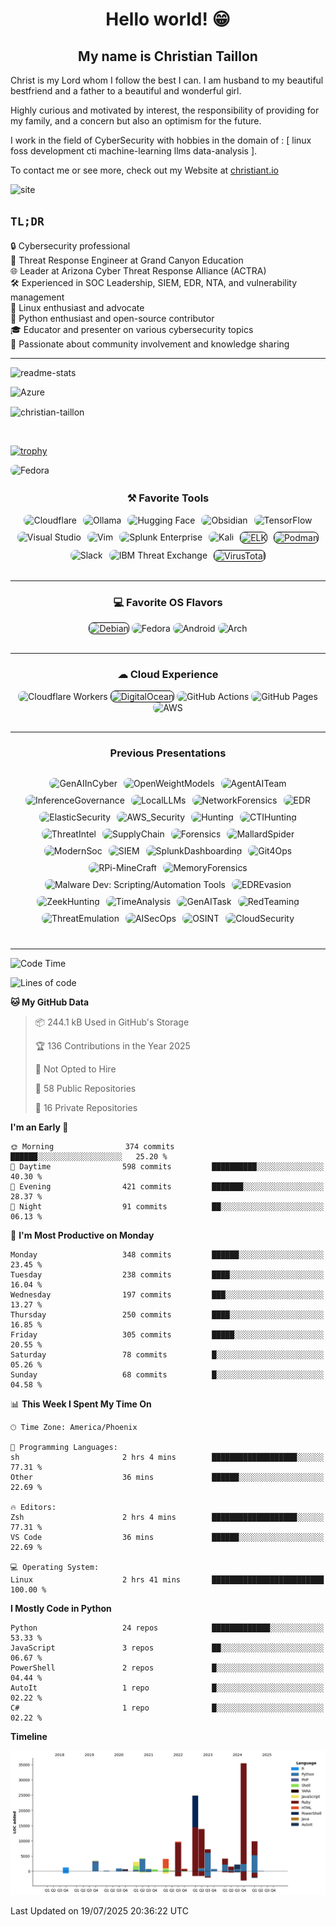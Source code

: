 <h1 align = "center"> Hello  world! 😁</h1>

<h2 align="center">My name is Christian Taillon</h2>

Christ is my Lord whom I follow the best I can. I am husband to my beautiful bestfriend and a father to a beautiful and wonderful girl. 

Highly curious and motivated by interest, the responsibility of providing for my family, and a concern but also an optimism for the future.

I work in the field of CyberSecurity with hobbies in the domain of : [ linux foss development cti machine-learning llms data-analysis ]. 

To contact me or see more, check out my Website at [christiant.io](https://christiant.io/about/)

![site](/images/chiristiant_site.png)
## `TL;DR`

🔒 Cybersecurity professional<br>
🏢 Threat Response Engineer at Grand Canyon Education<br>
🌐 Leader at Arizona Cyber Threat Response Alliance (ACTRA)<br>
🛠️ Experienced in SOC Leadership, SIEM, EDR, NTA, and vulnerability management<br>
🐧 Linux enthusiast and advocate <br>
🐍 Python enthusiast and open-source contributor<br>
🎓 Educator and presenter on various cybersecurity topics<br>
🤝 Passionate about community involvement and knowledge sharing<br>

---

<a target="_blank"><img alt="readme-stats" src="https://github-readme-stats.vercel.app/api?username=christian-taillon&show_icons=true&theme=vue-dark"/></a>

<a target="_blank"><img alt="Azure" src="https://github-readme-stats.vercel.app/api/top-langs/?username=christian-taillon&layout=compact&theme=vue-dark"/></a>
<p><img align="center" src="https://github-readme-streak-stats.herokuapp.com/?user=christian-taillon&theme=vue-dark" alt="christian-taillon"/></p>
<br>

[![trophy](https://github-profile-trophy.vercel.app/?username=christian-taillon&theme=chalk&no-frame=true&column=4)](https://github.com/ryo-ma/github-profile-trophy)

<a target="_blank">
    <img alt="Fedora" 
         src="https://img.shields.io/badge/Fedora-blue?logo=Fedora&logoColor=light-blue&style=for-the-badge" 
         style="border-radius: 8px; overflow: hidden;"
    />
</a>

<h3 style="text-align: center;">⚒ Favorite Tools</h3>
<div style="text-align: center; display: flex; flex-wrap: wrap; justify-content: center; gap: 10px; margin-bottom: 30px;">
<a target="_blank"><img alt="Cloudflare" src="https://img.shields.io/badge/-Cloudflare-F38020?logo=cloudflare&logoColor=white&style=for-the-badge" style="border-radius: 8px;"/></a>
<a target="_blank"><img alt="Ollama" src="https://img.shields.io/badge/-Ollama-000000?logo=ollama&logoColor=white&style=for-the-badge" style="border-radius: 8px;"/></a>
<a target="_blank"><img alt="Hugging Face" src="https://img.shields.io/badge/-Hugging%20Face-FFD21E?logo=huggingface&logoColor=black&style=for-the-badge" style="border-radius: 8px;"/></a>
<a target="_blank"><img alt="Obsidian" src="https://img.shields.io/badge/-Obsidian-7C3AED?logo=obsidian&logoColor=white&style=for-the-badge" style="border-radius: 8px;"/></a>
<a target="_blank"><img alt="TensorFlow" src="https://img.shields.io/badge/TensorFlow-FF6F00?logo=tensorflow&logoColor=white&style=for-the-badge" style="border-radius: 8px;"/></a>
<a target="_blank"><img alt="Visual Studio" src="https://img.shields.io/badge/VSCodium-2F80ED?logo=vscodium&style=for-the-badge&logoColor=white" style="border-radius: 8px;"/></a>
<a target="_blank"><img alt="Vim" src="https://img.shields.io/badge/Vim-00AB42?logo=vim&logoColor=white&style=for-the-badge" style="border-radius: 8px;"/></a>
<a target="_blank"><img alt="Splunk Enterprise" src="https://img.shields.io/badge/Splunk-FF375F?logo=splunk&logoColor=white&style=for-the-badge" style="border-radius: 8px;"/></a>
<a target="_blank"><img alt="Kali" src="https://img.shields.io/badge/Katoolin-000911?logo=kali-linux&logoColor=white&style=for-the-badge" style="border-radius: 8px;"/></a>
<a target="_blank"><img alt="ELK" src="https://img.shields.io/badge/ELK-white?logo=elastic&logoColor=pink&style=for-the-badge" style="border-radius: 8px; border: 1px solid black;"/></a> 
<a target="_blank"><img alt="Podman" src="https://img.shields.io/badge/Podman-white?logo=podman&logoColor=purple&style=for-the-badge" style="border-radius: 8px; border: 1px solid black;"/></a>
<a target="_blank"><img alt="Slack" src="https://img.shields.io/badge/Slack-purple?logo=slack&logoColor=yellow&style=for-the-badge" style="border-radius: 8px;"/></a>
<a target="_blank"><img alt="IBM Threat Exchange" src="https://img.shields.io/badge/XForce-004BA8?logo=IBM&logoColor=white&style=for-the-badge" style="border-radius: 8px;"/></a>
<a target="_blank"><img alt="VirusTotal" src="https://img.shields.io/badge/VirusTotal%20Graphs-white?logo=virustotal&logoColor=blue&style=for-the-badge" style="border-radius: 8px; border: 1px solid black;"/></a>
</div>

---

<h3 style="text-align: center;">💻 Favorite OS Flavors</h3>
<div style="text-align: center; margin-bottom: 30px;">
<a target="_blank"><img alt="Debian" src="https://img.shields.io/badge/Debian-white?logo=Debian&logoColor=red&style=for-the-badge" style="border-radius: 8px; border: 1px solid black;"/></a>
<a target="_blank"><img alt="Fedora" src="https://img.shields.io/badge/Fedora-blue?logo=Fedora&logoColor=light-blue&style=for-the-badge" style="border-radius: 8px;"/></a>
<a target="_blank"><img alt="Android" src="https://img.shields.io/badge/Android-3DDC84?logo=android&logoColor=white&style=for-the-badge" style="border-radius: 8px;"/></a>
<a target="_blank"><img alt="Arch" src="https://img.shields.io/badge/Arch%20Linux-1793D1?logo=arch-linux&logoColor=white&style=for-the-badge" style="border-radius: 8px;"/></a>
</div>

---

<h3 style="text-align: center;">☁ Cloud Experience</h3>
<div style="text-align: center; margin-bottom: 30px;">
<a target="_blank"><img alt="Cloudflare Workers" src="https://img.shields.io/badge/cloudflareworkers-F38020?logo=cloudflareworkers&logoColor=white&style=for-the-badge" style="border-radius: 8px;"/></a>
<a target="_blank"><img alt="DigitalOcean" src="https://img.shields.io/badge/DigitalOcean-white?logo=digitalocean&logoColor=blue&style=for-the-badge" style="border-radius: 8px; border: 1px solid black;"/></a>
<a target="_blank"><img alt="GitHub Actions" src="https://img.shields.io/badge/GitHub_Actions-2088FF?logo=github-actions&logoColor=white&style=for-the-badge" style="border-radius: 8px;"/></a>
<a target="_blank"><img alt="GitHub Pages" src="https://img.shields.io/badge/GitHub_Pages-222222?logo=github-pages&logoColor=white&style=for-the-badge" style="border-radius: 8px;"/></a>
<a target="_blank"><img alt="AWS" src="https://img.shields.io/badge/AWS-orange?logo=amazonwebservices&logoColor=white&style=for-the-badge" style="border-radius: 8px;"/></a>
</div>

---

<h3 style="text-align: center;">Previous Presentations</h3>
<div style="text-align: left; padding: 0 20px; margin-bottom: 30px;">
</div>

<div style="text-align: center; display: flex; flex-wrap: wrap; justify-content: center; gap: 10px; margin-bottom: 40px;">
<a target="_blank"><img alt="GenAIInCyber" src="https://img.shields.io/badge/-🤖%20GenAI%20in%20CyberSecurity-blueviolet?logo=&logoColor=white&style=for-the-badge" style="border-radius: 8px;"/></a>
<a target="_blank"><img alt="OpenWeightModels" src="https://img.shields.io/badge/-🔒%20Safely%20Running%20OpenWeight%20Models-red?logo=&logoColor=white&style=for-the-badge" style="border-radius: 8px;"/></a>
<a target="_blank"><img alt="AgentAITeam" src="https://img.shields.io/badge/-🤖%20Building%20an%20AgenticAI%20Team-green?logo=&logoColor=white&style=for-the-badge" style="border-radius: 8px;"/></a>
<a target="_blank"><img alt="InferenceGovernance" src="https://img.shields.io/badge/-🌐%20Inference%20Governance-yellow?logo=&logoColor=white&style=for-the-badge" style="border-radius: 8px;"/></a>
<a target="_blank"><img alt="LocalLLMs" src="https://img.shields.io/badge/-💻%20Local%20LLMs:AI%20on%20the%20Edge-orange?logo=&logoColor=white&style=for-the-badge" style="border-radius: 8px;"/></a>
<a target="_blank"><img alt="NetworkForensics" src="https://img.shields.io/badge/-🕵️‍♂️%20Network%20Forensics-darkred?logo=&logoColor=white&style=for-the-badge" style="border-radius: 8px;"/></a>
<a target="_blank"><img alt="EDR" src="https://img.shields.io/badge/-🔍%20Endpoint%20Detection%20and%20Response-royalblue?logo=&logoColor=white&style=for-the-badge" style="border-radius: 8px;"/></a>
<a target="_blank"><img alt="ElasticSecurity" src="https://img.shields.io/badge/-🌐%20Elastic%20Security-lightgreen?logo=&logoColor=white&style=for-the-badge" style="border-radius: 8px;"/></a>
<a target="_blank"><img alt="AWS_Security" src="https://img.shields.io/badge/-aws🔒%20AWS%20Security-purple?logo=aws&logoColor=white&style=for-the-badge" style="border-radius: 8px;"/></a>
<a target="_blank"><img alt="Hunting" src="https://img.shields.io/badge/-🐺%20Threat%20Hunting-orange?logo=&logoColor=white&style=for-the-badge" style="border-radius: 8px;"/></a>
<a target="_blank"><img alt="CTIHunting" src="https://img.shields.io/badge/-🐺%20CTI%20Driven%20Threat%20Hunting-darkred?logo=&logoColor=white&style=for-the-badge" style="border-radius: 8px;"/></a>
<a target="_blank"><img alt="ThreatIntel" src="https://img.shields.io/badge/-📈%20Threat%20Intelligence-yellow?logo=&logoColor=white&style=for-the-badge" style="border-radius: 8px;"/></a>
<a target="_blank"><img alt="SupplyChain" src="https://img.shields.io/badge/-🗡️Supply%20Chain%20Attacks-lightred?logo=&logoColor=white&style=for-the-badge" style="border-radius: 8px;"/></a>
<a target="_blank"><img alt="Forensics" src="https://img.shields.io/badge/-🖫Forensics:%20OpenSource-green?logo=&logoColor=white&style=for-the-badge" style="border-radius: 8px;"/></a>
<a target="_blank"><img alt="MallardSpider" src="https://img.shields.io/badge/-🕷Mallard%20Spider:%20QakBot-brown?logo=&logoColor=white&style=for-the-badge" style="border-radius: 8px;"/></a>
<a target="_blank"><img alt="ModernSoc" src="https://img.shields.io/badge/-📟%20Modernizing%20The%20SOC-purple?logo=&logoColor=white&style=for-the-badge" style="border-radius: 8px;"/></a>
<a target="_blank"><img alt="SIEM" src="https://img.shields.io/badge/-📱%20SIEM:%20Centralizing%20SecOps-blue?logo=&logoColor=white&style=for-the-badge" style="border-radius: 8px;"/></a>
<a target="_blank"><img alt="SplunkDashboarding" src="https://img.shields.io/badge/-📊%20Splunk%20Advanced%20Dashboard%20Design-green?logo=&logoColor=white&style=for-the-badge" style="border-radius: 8px;"/></a>
<a target="_blank"><img alt="Git4Ops" src="https://img.shields.io/badge/-%20Git4Ops-black?logo=github&logoColor=white&style=for-the-badge" style="border-radius: 8px;"/></a>
<a target="_blank"><img alt="RPi-MineCraft" src="https://img.shields.io/badge/-🥧%20Raspbery%20Pi%20Minecraft-pink?logo=&logoColor=white&style=for-the-badge" style="border-radius: 8px;"/></a>
<a target="_blank"><img alt="MemoryForensics" src="https://img.shields.io/badge/-🔍%20Memory%20Forensics-gray?logo=&logoColor=white&style=for-the-badge" style="border-radius: 8px;"/></a>
<a target="_blank"><img alt="Malware Dev: Scripting/Automation Tools" src="https://img.shields.io/badge/-🦠%20Malware%20Development-darkred?logo=&logoColor=white&style=for-the-badge" style="border-radius: 8px;"/></a>
<a target="_blank"><img alt="EDREvasion" src="https://img.shields.io/badge/-🎭%20EDR%20Evasion%20Techniques-purple?logo=&logoColor=white&style=for-the-badge" style="border-radius: 8px;"/></a>
<a target="_blank"><img alt="ZeekHunting" src="https://img.shields.io/badge/-🔍%20Zeek%20Network%20Hunting-blue?logo=&logoColor=white&style=for-the-badge" style="border-radius: 8px;"/></a>
<a target="_blank"><img alt="TimeAnalysis" src="https://img.shields.io/badge/-📊%20Statistical%20Time%20Analysis-green?logo=&logoColor=white&style=for-the-badge" style="border-radius: 8px;"/></a>
<a target="_blank"><img alt="GenAITask" src="https://img.shields.io/badge/-🤖%20GenAI%20Task%20Abstraction-blueviolet?logo=&logoColor=white&style=for-the-badge" style="border-radius: 8px;"/></a>
<a target="_blank"><img alt="RedTeaming" src="https://img.shields.io/badge/-🎯%20Modern%20Red%20Team%20Ops-crimson?logo=&logoColor=white&style=for-the-badge" style="border-radius: 8px;"/></a>
<a target="_blank"><img alt="ThreatEmulation" src="https://img.shields.io/badge/-🎭%20Threat%20Actor%20Emulation-navy?logo=&logoColor=white&style=for-the-badge" style="border-radius: 8px;"/></a>
<a target="_blank"><img alt="AISecOps" src="https://img.shields.io/badge/-🤖%20AI%20Powered%20SecOps-teal?logo=&logoColor=white&style=for-the-badge" style="border-radius: 8px;"/></a>
<a target="_blank"><img alt="OSINT" src="https://img.shields.io/badge/-🔎%20OSINT%20Techniques-indigo?logo=&logoColor=white&style=for-the-badge" style="border-radius: 8px;"/></a>
<a target="_blank"><img alt="CloudSecurity" src="https://img.shields.io/badge/-☁️%20Cloud%20Native%20Security-skyblue?logo=&logoColor=white&style=for-the-badge" style="border-radius: 8px;"/></a>
</div>


--- 

<!--START_SECTION:waka-->
![Code Time](http://img.shields.io/badge/Code%20Time-678%20hrs%2018%20mins-blue)

![Lines of code](https://img.shields.io/badge/From%20Hello%20World%20I%27ve%20Written-129.3%20thousand%20lines%20of%20code-blue)

**🐱 My GitHub Data** 

> 📦 244.1 kB Used in GitHub's Storage 
 > 
> 🏆 136 Contributions in the Year 2025
 > 
> 🚫 Not Opted to Hire
 > 
> 📜 58 Public Repositories 
 > 
> 🔑 16 Private Repositories 
 > 
**I'm an Early 🐤** 

```text
🌞 Morning                374 commits         ██████░░░░░░░░░░░░░░░░░░░   25.20 % 
🌆 Daytime                598 commits         ██████████░░░░░░░░░░░░░░░   40.30 % 
🌃 Evening                421 commits         ███████░░░░░░░░░░░░░░░░░░   28.37 % 
🌙 Night                  91 commits          ██░░░░░░░░░░░░░░░░░░░░░░░   06.13 % 
```
📅 **I'm Most Productive on Monday** 

```text
Monday                   348 commits         ██████░░░░░░░░░░░░░░░░░░░   23.45 % 
Tuesday                  238 commits         ████░░░░░░░░░░░░░░░░░░░░░   16.04 % 
Wednesday                197 commits         ███░░░░░░░░░░░░░░░░░░░░░░   13.27 % 
Thursday                 250 commits         ████░░░░░░░░░░░░░░░░░░░░░   16.85 % 
Friday                   305 commits         █████░░░░░░░░░░░░░░░░░░░░   20.55 % 
Saturday                 78 commits          █░░░░░░░░░░░░░░░░░░░░░░░░   05.26 % 
Sunday                   68 commits          █░░░░░░░░░░░░░░░░░░░░░░░░   04.58 % 
```


📊 **This Week I Spent My Time On** 

```text
🕑︎ Time Zone: America/Phoenix

💬 Programming Languages: 
sh                       2 hrs 4 mins        ███████████████████░░░░░░   77.31 % 
Other                    36 mins             ██████░░░░░░░░░░░░░░░░░░░   22.69 % 

🔥 Editors: 
Zsh                      2 hrs 4 mins        ███████████████████░░░░░░   77.31 % 
VS Code                  36 mins             ██████░░░░░░░░░░░░░░░░░░░   22.69 % 

💻 Operating System: 
Linux                    2 hrs 41 mins       █████████████████████████   100.00 % 
```

**I Mostly Code in Python** 

```text
Python                   24 repos            █████████████░░░░░░░░░░░░   53.33 % 
JavaScript               3 repos             ██░░░░░░░░░░░░░░░░░░░░░░░   06.67 % 
PowerShell               2 repos             █░░░░░░░░░░░░░░░░░░░░░░░░   04.44 % 
AutoIt                   1 repo              █░░░░░░░░░░░░░░░░░░░░░░░░   02.22 % 
C#                       1 repo              █░░░░░░░░░░░░░░░░░░░░░░░░   02.22 % 
```



**Timeline**

![Lines of Code chart](https://raw.githubusercontent.com/christian-taillon/christian-taillon/main/assets/bar_graph.png)


 Last Updated on 19/07/2025 20:36:22 UTC
<!--END_SECTION:waka-->
